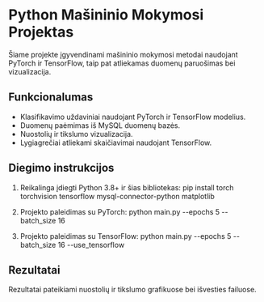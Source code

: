 # Python Mašininio Mokymosi Projektas

Šiame projekte įgyvendinami mašininio mokymosi metodai naudojant PyTorch ir TensorFlow, taip pat atliekamas duomenų paruošimas bei vizualizacija.

## Funkcionalumas
- Klasifikavimo uždaviniai naudojant PyTorch ir TensorFlow modelius.
- Duomenų paėmimas iš MySQL duomenų bazės.
- Nuostolių ir tikslumo vizualizacija.
- Lygiagrečiai atliekami skaičiavimai naudojant TensorFlow.

## Diegimo instrukcijos
1. Reikalinga įdiegti Python 3.8+ ir šias bibliotekas:
pip install torch torchvision tensorflow mysql-connector-python matplotlib

2. Projekto paleidimas su PyTorch:
python main.py --epochs 5 --batch_size 16

3. Projekto paleidimas su TensorFlow:
python main.py --epochs 5 --batch_size 16 --use_tensorflow


## Rezultatai
Rezultatai pateikiami nuostolių ir tikslumo grafikuose bei išvesties failuose.